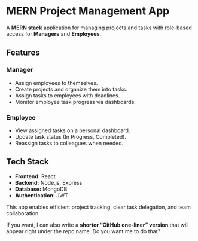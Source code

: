 # MERN Project Management App

A **MERN stack** application for managing projects and tasks with role-based access for **Managers** and **Employees**.

## Features

### Manager

* Assign employees to themselves.
* Create projects and organize them into tasks.
* Assign tasks to employees with deadlines.
* Monitor employee task progress via dashboards.

### Employee

* View assigned tasks on a personal dashboard.
* Update task status (In Progress, Completed).
* Reassign tasks to colleagues when needed.

## Tech Stack

* **Frontend:** React
* **Backend:** Node.js, Express
* **Database:** MongoDB
* **Authentication:** JWT

This app enables efficient project tracking, clear task delegation, and team collaboration.

If you want, I can also write a **shorter “GitHub one-liner” version** that will appear right under the repo name. Do you want me to do that?
